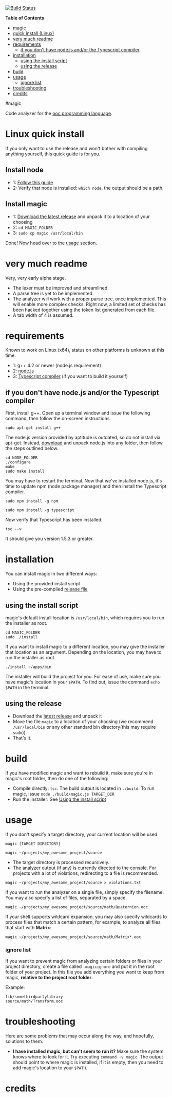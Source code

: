 [![Build Status](https://secure.travis-ci.org/cogneco/magic.png?branch=master)](http://travis-ci.org/cogneco/magic)

**Table of Contents**

- [magic](#magic)
- [quick install (Linux)](#linux-quick-install)
- [very much readme](#very-much-readme)
- [requirements](#requirements)
  - [if you don't have node.js and/or the Typescript compiler](#if-you-dont-have-nodejs-andor-the-typescript-compiler)
- [installation](#installation)
  - [using the install script](#using-the-install-script)
  - [using the release](#using-the-release)
- [build](#build)
- [usage](#usage)
    - [ignore list](#ignore-list)
- [troubleshooting](#troubleshooting)
- [credits](#credits)

#magic

Code analyzer for the [ooc programming language](http://ooc-lang.org).

# Linux quick install
If you only want to use the release and won't bother with compiling anything yourself, this quick guide is for you.

## Install node
* 1: [Follow this guide](https://github.com/nodejs/node-v0.x-archive/wiki/Installing-Node.js-via-package-manager)
* 2: Verify that node is installed: ```which node```, the output should be a path.

## Install magic
* 1: [Download the latest release](https://github.com/cogneco/magic/releases) and unpack it to a location of your choosing
* 2: ```cd MAGIC_FOLDER```
* 3: ```sudo cp magic /usr/local/bin```

Done! Now head over to the [usage](#usage) section.

# very much readme
Very, very early alpha stage.
* The lexer must be improved and streamlined.
* A parse tree is yet to be implemented.
* The analyzer will work with a proper parse tree, once implemented.
This will enable more complex checks. Right now, a limited set of checks has been hacked together using the
token list generated from each file.
* A tab width of 4 is assumed.

# requirements
Known to work on Linux (x64), status on other platforms is unknown at this time.

* 1: g++ 4.2 or newer (node.js requirement)
* 2: [node.js](http://nodejs.org/)
* 3: [Typescript compiler](http://www.typescriptlang.org/) (if you want to build it yourself)

## if you don't have node.js and/or the Typescript compiler
First, install g++. Open up a terminal window and issue the following command, then follow the on-screen instructions.
```
sudo apt-get install g++
```

The node.js version provided by aptitude is outdated, so do not install via apt-get.
Instead, [download](https://nodejs.org/download/) and unpack node.js into any folder, then follow the steps outlined below.
```
cd NODE_FOLDER
./configure
make
sudo make install
```
You may have to restart the terminal. Now that we've installed node.js, it's time to update
npm (node package manager) and then install the Typescript compiler.
```
sudo npm install -g npm
```
```
sudo npm install -g typescript
```
Now verify that Typescript has been installed:
```
tsc --v
```
It should give you version 1.5.3 or greater.

# installation
You can install magic in two different ways:

* Using the provided install script
* Using the pre-compiled [release file](https://github.com/cogneco/magic/releases)

## using the install script
magic's default install location is ```/usr/local/bin```, which requires you to run the installer as root.
```
cd MAGIC_FOLDER
sudo ./install
```

If you want to install magic to a different location, you may give the installer that location as an argument.
Depending on the location, you may have to run the installer as root.

```./install ~/apps/bin```

The installer will build the project for you. For ease of use, make sure you have magic's location
in your ```$PATH```. To find out, issue the command ```echo $PATH``` in the terminal.

## using the release
* Download the [latest release](https://github.com/cogneco/magic/releases) and unpack it
* Move the file ```magic``` to a location of your choosing (we recommend ```/usr/local/bin``` or any other standard bin directory(this may require ```sudo```))
* That's it.

# build
If you have modified magic and want to rebuild it, make sure you're in magic's root folder,
then do one of the following:
* Compile directly: ```tsc```. The build output is located in ```./build```. To run magic, issue ```node ./build/magic.js TARGET_DIR```
* Run the installer: See [Using the install script](#using-the-install-script)

# usage
If you don't specify a target directory, your current location will be used.

```
magic [TARGET DIRECTORY]
```
```
magic ~/projects/my_awesome_project/source
```
* The target directory is processed recursively.
* The analyzer output (if any) is currently directed to the console.
For projects with a lot of violations, redirecting to a file is recommended.
```
magic ~/projects/my_awesome_project/source > violations.txt
```
If you want to run the analyzer on a single file, simply specify the filename.
You may also specify a list of files, separated by a space.
```
magic ~/projects/my_awesome_project/source/math/Quaternion.ooc
```
If your shell supports wildcard expansion, you may also specify wildcards to
process files that match a certain pattern, for example, to analyze all files that start with __Matrix__:
```
magic ~/projects/my_awesome_project/source/math/Matrix*.ooc
```

### ignore list
If you want to prevent magic from analyzing certain folders or files in your project directory,
create a file called ```.magicignore``` and put it in the root folder of your project. In this file
you add everything you want to keep from magic, __relative to the project root folder__.

Example:
```
lib/somethirdpartylibrary
source/math/Transform.ooc
```

# troubleshooting
Here are some problems that may occur along the way, and hopefully, solutions to them.
* __I have installed magic, but can't seem to run it?__ Make sure the system knows where to look for it.
Try executing ```command -v magic```. The output should point to where magic is installed, if it is empty,
then you need to add magic's location to your ```$PATH```.

# credits
